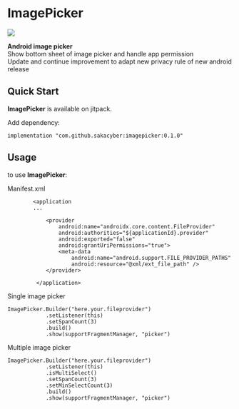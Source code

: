 # ImagePicker

[![](https://jitpack.io/v/sakacyber/imagepicker.svg)](https://jitpack.io/#sakacyber/imagepicker)

**Android image picker** \
Show bottom sheet of image picker and handle app permission \
Update and continue improvement to adapt new privacy rule of new android release

## Quick Start

**ImagePicker** is available on jitpack.

Add dependency:

```
implementation "com.github.sakacyber:imagepicker:0.1.0"
```

## Usage

to use **ImagePicker**:

Manifest.xml
``` 
        <application 
        ...
        
            <provider
                android:name="androidx.core.content.FileProvider"
                android:authorities="${applicationId}.provider"
                android:exported="false"
                android:grantUriPermissions="true">
                <meta-data
                    android:name="android.support.FILE_PROVIDER_PATHS"
                    android:resource="@xml/ext_file_path" />
            </provider>
        
         </application>
```

Single image picker
```
ImagePicker.Builder("here.your.fileprovider")
            .setListener(this)
            .setSpanCount(3)
            .build()
            .show(supportFragmentManager, "picker")
```

Multiple image picker
```
ImagePicker.Builder("here.your.fileprovider")
            .setListener(this)
            .isMultiSelect()
            .setSpanCount(3)
            .setMinSelectCount(3)
            .build()
            .show(supportFragmentManager, "picker")
```

